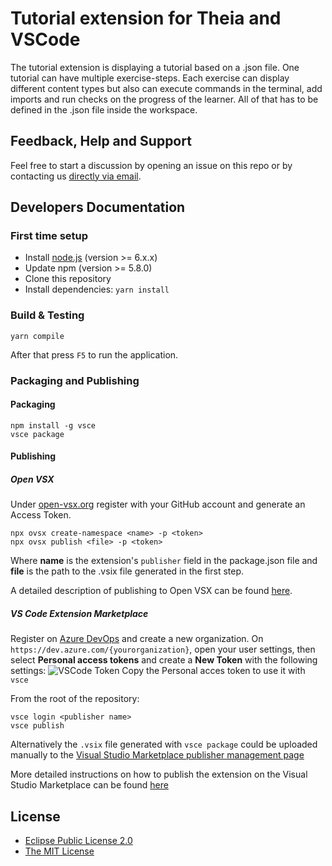 # Tutorial extension for Theia and VSCode

The tutorial extension is displaying a tutorial based on a .json file. One tutorial can have multiple exercise-steps. Each exercise can display different content types but also can execute commands in the terminal, add imports and run checks on the progress of the learner. All of that has to be defined in the .json file inside the workspace.

## Feedback, Help and Support

Feel free to start a discussion by opening an issue on this repo or by contacting us [directly via email](mailto:info@eclipsesource.com).

## Developers Documentation

### First time setup

- Install [node.js](https://nodejs.org/) (version >= 6.x.x)
- Update npm (version >= 5.8.0)
- Clone this repository
- Install dependencies: `yarn install`

### Build & Testing

```
yarn compile
```

After that press `F5` to run the application.

### Packaging and Publishing

#### Packaging

```
npm install -g vsce
vsce package
```

#### Publishing

##### Open VSX
Under [open-vsx.org](https://open-vsx.org/) register with your GitHub account and generate an Access Token.

```
npx ovsx create-namespace <name> -p <token>
npx ovsx publish <file> -p <token>
```

Where **name** is the extension's `publisher` field in the package.json file and **file** is the path to the .vsix file generated in the first step.

A detailed description of publishing to Open VSX can be found [here](https://github.com/eclipse/openvsx/wiki/Publishing-Extensions).

##### VS Code Extension Marketplace

Register on [Azure DevOps](https://go.microsoft.com/fwlink/?LinkId=307137) and create a new organization.
On `https://dev.azure.com/{yourorganization}`, open your user settings, then select **Personal access tokens** and create a **New Token** with the following settings:
![VSCode Token](https://code.visualstudio.com/assets/api/working-with-extensions/publishing-extension/token2.png)
Copy the Personal acces token to use it with `vsce`

From the root of the repository:
```
vsce login <publisher name>
vsce publish
```

Alternatively the `.vsix` file generated with `vsce package` could be uploaded manually to the [Visual Studio Marketplace publisher management page](https://marketplace.visualstudio.com/manage)

More detailed instructions on how to publish the extension on the Visual Studio Marketplace can be found [here](https://code.visualstudio.com/api/working-with-extensions/publishing-extension)

## License

- [Eclipse Public License 2.0](https://opensource.org/licenses/EPL-2.0)
- [The MIT License](https://opensource.org/licenses/MIT)
